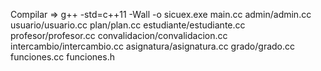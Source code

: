 Compilar => g++ -std=c++11 -Wall -o sicuex.exe main.cc admin/admin.cc usuario/usuario.cc plan/plan.cc estudiante/estudiante.cc profesor/profesor.cc convalidacion/convalidacion.cc intercambio/intercambio.cc asignatura/asignatura.cc grado/grado.cc funciones.cc funciones.h
